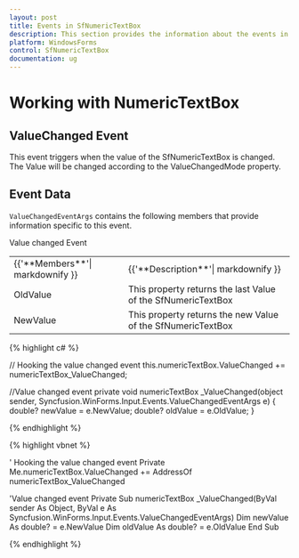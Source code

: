 ```yaml
---
layout: post
title: Events in SfNumericTextBox
description: This section provides the information about the events in SfNumericTextBox
platform: WindowsForms
control: SfNumericTextBox
documentation: ug
---
```


# Working with NumericTextBox

## ValueChanged Event

This event triggers when the value of the SfNumericTextBox is changed. The Value will be changed according to the ValueChangedMode property.

## Event Data

`ValueChangedEventArgs` contains the following members that provide information specific to this event.

Value changed Event

<table>
<tr>
<td>
{{'**Members**'| markdownify }}
</td>
<td>
{{'**Description**'| markdownify }}
</td>
</tr>
<tr>
<td>
OldValue
</td>
<td>
This property returns the last Value of the SfNumericTextBox
</td>
</tr>
<tr>
<td>
NewValue
</td>
<td>
This property returns the new Value of the SfNumericTextBox
</td>
</tr>
</table>

{% highlight c# %}

// Hooking the value changed event
this.numericTextBox.ValueChanged += numericTextBox_ValueChanged;

//Value changed event
private void numericTextBox _ValueChanged(object sender, Syncfusion.WinForms.Input.Events.ValueChangedEventArgs e)
{
	double? newValue = e.NewValue;
	double? oldValue = e.OldValue;
}

{% endhighlight %}

{% highlight vbnet %}

' Hooking the value changed event
Private Me.numericTextBox.ValueChanged += AddressOf numericTextBox_ValueChanged

'Value changed event
Private Sub numericTextBox _ValueChanged(ByVal sender As Object, ByVal e As Syncfusion.WinForms.Input.Events.ValueChangedEventArgs)
	Dim newValue As double? = e.NewValue
	Dim oldValue As double? = e.OldValue
End Sub

{% endhighlight %}